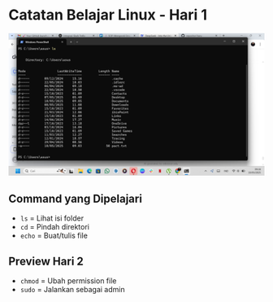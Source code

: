 # Catatan Belajar Linux - Hari 1  
![Hasil Terminal](Cuplikan%20layar%202025-05-10%20091849.png)  

## Command yang Dipelajari  
- `ls` = Lihat isi folder  
- `cd` = Pindah direktori  
- `echo` = Buat/tulis file  

## Preview Hari 2  
- `chmod` = Ubah permission file  
- `sudo` = Jalankan sebagai admin  
